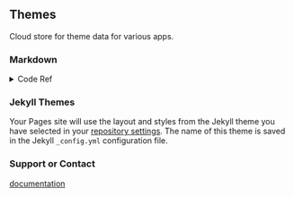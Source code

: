 ## Themes
Cloud store for theme data for various apps. 

### Markdown
<details>
  <summary>Code Ref</summary>



```markdown
Syntax highlighted code block

# Header 1
## Header 2
### Header 3

- Bulleted
- List

1. Numbered
2. List

**Bold** and _Italic_ and `Code` text

[Link](url) and ![Image](src)
```

For more details see [GitHub Flavored Markdown](https://guides.github.com/features/mastering-markdown/).

</details>


### Jekyll Themes

Your Pages site will use the layout and styles from the Jekyll theme you have selected in your [repository settings](https://github.com/jempyre/themes/settings). The name of this theme is saved in the Jekyll `_config.yml` configuration file.

### Support or Contact
[documentation](https://jempyre/github.io/themes/static/dox/)
<!--
Having trouble with Pages? Check out our [documentation](https://help.github.com/categories/github-pages-basics/) or [contact support](https://github.com/contact) and we’ll help you sort it out.
-->
